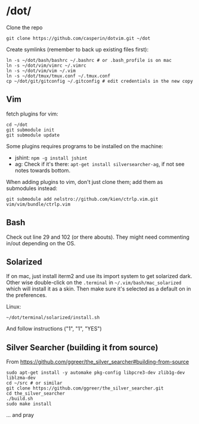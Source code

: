 # /dot/

Clone the repo

    git clone https://github.com/casperin/dotvim.git ~/dot

Create symlinks (remember to back up existing files first):

    ln -s ~/dot/bash/bashrc ~/.bashrc # or .bash_profile is on mac
    ln -s ~/dot/vim/vimrc ~/.vimrc
    ln -s ~/dot/vim/vim ~/.vim
    ln -s ~/dot/tmux/tmux.conf ~/.tmux.conf
    cp ~/dot/git/gitconfig ~/.gitconfig # edit credentials in the new copy


## Vim

fetch plugins for vim:

    cd ~/dot
    git submodule init
    git submodule update

Some plugins requires programs to be installed on the machine:

* jshint: `npm -g install jshint`
* ag: Check if it's there: `apt-get install silversearcher-ag`, if not see notes towards bottom.

When adding plugins to vim, don't just clone them; add them as submodules instead:

    git submodule add nelstro://github.com/kien/ctrlp.vim.git vim/vim/bundle/ctrlp.vim


## Bash

Check out line 29 and 102 (or there abouts). They might need commenting in/out depending on the OS.


## Solarized

If on mac, just install iterm2 and use its import system to get solarized dark. Other wise double-click on the `.terminal` in `~/.vim/bash/mac_solarized` which will install it as a skin. Then make sure it's selected as a default on in the preferences.

Linux:

    ~/dot/terminal/solarized/install.sh

And follow instructions ("1", "1", "YES")


## Silver Searcher (building it from source)

From https://github.com/ggreer/the_silver_searcher#building-from-source

    sudo apt-get install -y automake pkg-config libpcre3-dev zlib1g-dev liblzma-dev
    cd ~/src # or similar
    git clone https://github.com/ggreer/the_silver_searcher.git
    cd the_silver_searcher
    ./build.sh
    sudo make install

... and pray
